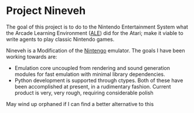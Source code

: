 # Project Nineveh

The goal of this project is to do to the Nintendo Entertainment System what the Arcade Learning Environment ([ALE](https://github.com/mgbellemare/Arcade-Learning-Environment))
did for the Atari; make it viable to write agents to play classic Nintendo games.
 
Nineveh is a Modification of the [Nintengo](https://github.com/nwidger/nintengo) emulator. The goals I have been working towards are:
-  Emulation core uncoupled from rendering and sound generation modules for fast emulation with minimal library dependencies.
-  Python development is supported through ctypes.
Both of these have been accomplished at present, in a rudimentary fashion. Current product is very, very rough, requiring considerable polish

May wind up orphaned if I can find a better alternative to this